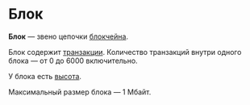 # Блок

**Блок** — звено цепочки [блокчейна](/ru/blockchain/blockchain.md).

Блок содержит [транзакции](/ru/blockchain/transaction.md). Количество транзакций внутри одного блока — от 0 до 6000 включительно.

У блока есть [высота](/ru/blockchain/block/block-height.md).

Максимальный размер блока — 1 Мбайт.
